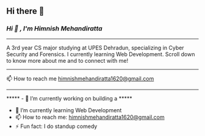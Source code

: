 ## Hi there 👋

### ___Hi :wave: , I'm Himnish Mehandiratta___
****
 A 3rd year CS major studying at UPES Dehradun, specializing in Cyber Security and Forensics. I currently learning Web Development. Scroll down to know more about me and to connect with me!
 _____

:mailbox: How to reach me himnishmehandiratta1620@gmail.com
*****

***** - 🔭 I’m currently working on building a *****
- 🌱 I’m currently learning Web Development 
- 📫 How to reach me: himnishmehandiratta1620@gmail.com
- ⚡ Fun fact: I do standup comedy

